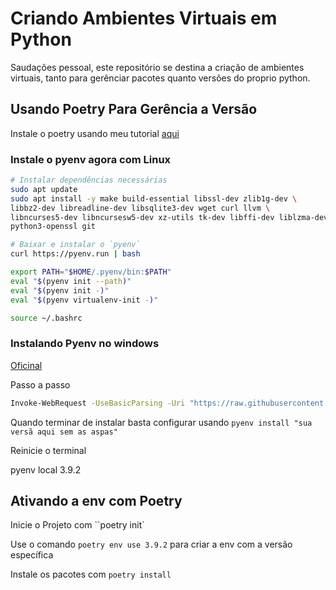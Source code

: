 # Criando Ambientes Virtuais em Python

Saudações pessoal, este repositório se destina a criação de ambientes virtuais, tanto para gerênciar pacotes quanto versões do proprio python.

## Usando Poetry Para Gerência a Versão

Instale o poetry usando meu tutorial [aqui](https://github.com/mauriciobenjamin700/Poetry-Learning)

### Instale o pyenv agora com Linux

```bash
# Instalar dependências necessárias
sudo apt update
sudo apt install -y make build-essential libssl-dev zlib1g-dev \
libbz2-dev libreadline-dev libsqlite3-dev wget curl llvm \
libncurses5-dev libncursesw5-dev xz-utils tk-dev libffi-dev liblzma-dev \
python3-openssl git

# Baixar e instalar o `pyenv`
curl https://pyenv.run | bash

```

```bash
export PATH="$HOME/.pyenv/bin:$PATH"
eval "$(pyenv init --path)"
eval "$(pyenv init -)"
eval "$(pyenv virtualenv-init -)"
```

```bash
source ~/.bashrc
```

### Instalando Pyenv no windows

[Oficinal](https://github.com/pyenv-win/pyenv-win)

Passo a passo

```bash
Invoke-WebRequest -UseBasicParsing -Uri "https://raw.githubusercontent.com/pyenv-win/pyenv-win/master/pyenv-win/install-pyenv-win.ps1" -OutFile "./install-pyenv-win.ps1"; &"./install-pyenv-win.ps1"
```

Quando terminar de instalar basta configurar usando `pyenv install "sua versã aqui sem as aspas"`

Reinicie o terminal

pyenv local 3.9.2

## Ativando a env com Poetry

Inicie o Projeto com ``poetry init`

Use o comando `poetry env use 3.9.2` para criar a env com a versão específica

Instale os pacotes com  `poetry install`

